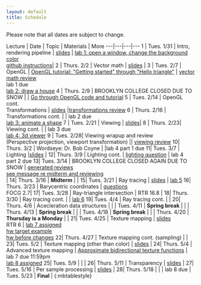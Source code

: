 ```yaml
---
layout: default
title: Schedule
---
```


Please note that all dates are subject to change.

Lecture | Date | Topic | Materials | More
---|---|---|---
1 | Tues. 1/31 | Intro, rendering pipeline | [slides](https://drive.google.com/open?id=0B-t5ghDb_TCqdVJfXzZDYjNkTjQ) | [lab 1: open a window, change the background color](https://classroom.github.com/assignment-invitations/edd15de6d670a75c12c2870611680506)<br> [github instructions](submissions.html)|
2 | Thurs. 2/2  | Vector math | [slides](https://drive.google.com/open?id=0B-t5ghDb_TCqcHE3WmxQNUlGN00) | 
3 | Tues. 2/7 | OpenGL | [OpenGL tutorial: "Getting started" through "Hello triangle"](https://www.learnopengl.com) | [vector math review](materials/vector_math_review.pdf)<br>lab 1 due<br>[lab 2: draw a house](https://classroom.github.com/assignment-invitations/6ec0bb99bed4468c83704f40e5bac6a2)
4 | Thurs. 2/9	| BROOKLYN COLLEGE CLOSED DUE TO SNOW | | [Go through OpenGL code and tutorial](https://www.learnopengl.com)
5	|	Tues. 2/14	|	OpenGL cont.<br>Transformations |	[slides](https://drive.google.com/open?id=0B-t5ghDb_TCqLWNILTVFUXJ0aFE)  |[transformations review](https://drive.google.com/open?id=0B-t5ghDb_TCqazlCNjFWWFF3Um8)
6	|	Thurs. 2/16	| Transformations cont. |	| lab 2 due<br>[lab 3: animate a shape](https://classroom.github.com/assignment-invitations/9f20913a29d748e4cad988c171ecee07)
7	|	Tues. 2/21	|	Viewing |	[slides](https://drive.google.com/open?id=0B-t5ghDb_TCqZHZTRlUtRDFVU2M)| 
8	| Thurs. 2/23|	Viewing cont. |	| lab 3 due<br>[lab 4: 3d viewer](https://classroom.github.com/assignment-invitations/b9fac001e52c7f43f05ef2be377d4357)
9	|	Tues. 2/28|	Viewing wrapup and review<br> (Perspective projection, viewport transformation) || [viewing review](https://drive.google.com/open?id=0B-t5ghDb_TCqV2dscTg0ZU5FUWM)
10|	Thurs. 3/2	|	Wordseye: Dr. Bob Coyne |	|lab 4 part 1 due
11|	Tues. 3/7		|	Lighting |[slides](https://drive.google.com/open?id=0B-t5ghDb_TCqMFQ3ZkVJUnFjYkE)	|
12|	Thurs. 3/9	|	Lighting cont. | [lighting question](https://drive.google.com/open?id=0B-t5ghDb_TCqZ2MwUFJWeWI2cW8)	|	lab 4 part 2 due
13| Tues. 3/14	|	BROOKLYN COLLEGE CLOSED AGAIN DUE TO SNOW |	[generated reviews](https://github.com/cisc3620/review/tree/master/generated_reviews)<br> [see message re midterm and reviewing](https://github.com/cisc3620/review/issues/8)<br>|
14| Thurs. 3/16 |	__Midterm__ |	|
15| Tues. 3/21 	| Ray tracing | [slides](https://drive.google.com/file/d/0B-t5ghDb_TCqX0pwdnFoVWtndHM/view?usp=sharing) | [lab 5](https://classroom.github.com/assignment-invitations/53fc4da46f30fa889d635a13de66432d)
16|	Thurs. 3/23	| Barycentric coordinates | [questions](https://drive.google.com/file/d/0B-t5ghDb_TCqN1FhaDhiT3Z6X0U/view?usp=sharing)<br> FOCG 2.7|
17| Tues. 3/28	| Ray-triangle intersection | RTR 16.8 |
18| Thurs. 3/30	| Ray tracing cont. | |	[lab 6](https://classroom.github.com/assignment-invitations/92b0f9d9054a3cae855e06dd0cbde6df)
19| Tues. 4/4		| Ray tracing cont. | |
20| Thurs. 4/6	| Acecleration data structures | |
	| Tues. 4/11  | __Spring break__ | |
	| Thurs. 4/13  | __Spring break__ | |
	| Tues. 4/18  | __Spring break__ | |
	|	Thurs. 4/20	| __Thursday is a Monday__ | |
21| Tues. 4/25  | Texture mapping | [slides](https://drive.google.com/open?id=0B-t5ghDb_TCqVlZacU5TdTA3aUk)<br>RTR 6 | [lab 7 assigned](https://classroom.github.com/assignment-invitations/6afd8218ce88fba11ca9be763576c12a)<br>[hw target example](http://www.sci.brooklyn.cuny.edu/~levitan/cisc3620/materials/texture.mov)<br>[hw before changes](http://www.sci.brooklyn.cuny.edu/~levitan/cisc3620/materials/hw-before.mov)
22| Thurs. 4/27	| Texture mapping cont. (sampling) | |
23| Tues. 5/2		| Texture mapping (other than color) | [slides](https://drive.google.com/open?id=0B-t5ghDb_TCqSjM0anVRVjVJR2M) |
24| Thurs. 5/4	| Advanced texture mapping | [Approximate bidirectional texture functions](https://developer.nvidia.com/gpugems/GPUGems2/gpugems2_chapter11.html) | lab 7 due 11:59pm<br> [lab 8 assigned](https://classroom.github.com/assignment-invitations/9ff8c1d44b47e80cb0ded093bb7922f2)
25| Tues. 5/9		| | |
26| Thurs. 5/11	| Transparency | [slides](https://drive.google.com/open?id=0B-t5ghDb_TCqaENES2xMWl9wa3M) |
27| Tues. 5/16	| Per sample processing | [slides](https://drive.google.com/open?id=0B-t5ghDb_TCqOElMR3lfSmJCYTg) |
28| Thurs. 5/18	| | | lab 8 due
  | Tues. 5/23 | __Final__ |
{:mbtablestyle}
